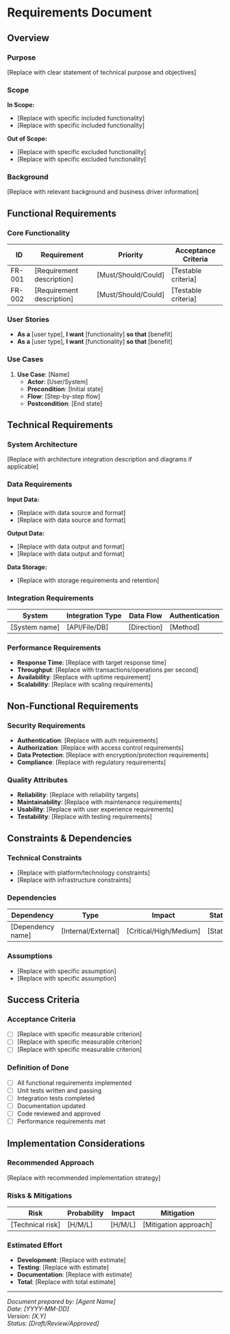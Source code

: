 # Requirements Document

## Overview

### Purpose
<!-- Describe the purpose and goals of this technical requirement -->
[Replace with clear statement of technical purpose and objectives]

### Scope
<!-- Define what is included and excluded from this requirement -->
**In Scope:**
- [Replace with specific included functionality]
- [Replace with specific included functionality]

**Out of Scope:**
- [Replace with specific excluded functionality]
- [Replace with specific excluded functionality]

### Background
<!-- Provide context on why this requirement exists -->
[Replace with relevant background and business driver information]

## Functional Requirements

### Core Functionality
<!-- List the key functional requirements -->
| ID | Requirement | Priority | Acceptance Criteria |
|----|-------------|----------|-------------------|
| FR-001 | [Requirement description] | [Must/Should/Could] | [Testable criteria] |
| FR-002 | [Requirement description] | [Must/Should/Could] | [Testable criteria] |

### User Stories
<!-- Define user stories if applicable -->
- **As a** [user type], **I want** [functionality] **so that** [benefit]
- **As a** [user type], **I want** [functionality] **so that** [benefit]

### Use Cases
<!-- Describe primary use cases -->
1. **Use Case**: [Name]
   - **Actor**: [User/System]
   - **Precondition**: [Initial state]
   - **Flow**: [Step-by-step flow]
   - **Postcondition**: [End state]

## Technical Requirements

### System Architecture
<!-- Describe how this fits into system architecture -->
[Replace with architecture integration description and diagrams if applicable]

### Data Requirements
<!-- Define data inputs, outputs, and storage needs -->
**Input Data:**
- [Replace with data source and format]
- [Replace with data source and format]

**Output Data:**
- [Replace with data output and format]
- [Replace with data output and format]

**Data Storage:**
- [Replace with storage requirements and retention]

### Integration Requirements
<!-- List external systems and APIs -->
| System | Integration Type | Data Flow | Authentication |
|--------|-----------------|-----------|----------------|
| [System name] | [API/File/DB] | [Direction] | [Method] |

### Performance Requirements
<!-- Define performance criteria -->
- **Response Time**: [Replace with target response time]
- **Throughput**: [Replace with transactions/operations per second]
- **Availability**: [Replace with uptime requirement]
- **Scalability**: [Replace with scaling requirements]

## Non-Functional Requirements

### Security Requirements
<!-- List security and compliance needs -->
- **Authentication**: [Replace with auth requirements]
- **Authorization**: [Replace with access control requirements]
- **Data Protection**: [Replace with encryption/protection requirements]
- **Compliance**: [Replace with regulatory requirements]

### Quality Attributes
<!-- Define quality requirements -->
- **Reliability**: [Replace with reliability targets]
- **Maintainability**: [Replace with maintenance requirements]
- **Usability**: [Replace with user experience requirements]
- **Testability**: [Replace with testing requirements]

## Constraints & Dependencies

### Technical Constraints
<!-- List technical limitations -->
- [Replace with platform/technology constraints]
- [Replace with infrastructure constraints]

### Dependencies
<!-- List project dependencies -->
| Dependency | Type | Impact | Status |
|------------|------|--------|--------|
| [Dependency name] | [Internal/External] | [Critical/High/Medium] | [Status] |

### Assumptions
<!-- List key assumptions -->
- [Replace with specific assumption]
- [Replace with specific assumption]

## Success Criteria

### Acceptance Criteria
<!-- Define what constitutes successful delivery -->
- [ ] [Replace with specific measurable criterion]
- [ ] [Replace with specific measurable criterion]
- [ ] [Replace with specific measurable criterion]

### Definition of Done
<!-- Checklist for completion -->
- [ ] All functional requirements implemented
- [ ] Unit tests written and passing
- [ ] Integration tests completed
- [ ] Documentation updated
- [ ] Code reviewed and approved
- [ ] Performance requirements met

## Implementation Considerations

### Recommended Approach
<!-- Suggest technical approach -->
[Replace with recommended implementation strategy]

### Risks & Mitigations
<!-- Technical risks and mitigation strategies -->
| Risk | Probability | Impact | Mitigation |
|------|------------|--------|------------|
| [Technical risk] | [H/M/L] | [H/M/L] | [Mitigation approach] |

### Estimated Effort
<!-- Provide effort estimates -->
- **Development**: [Replace with estimate]
- **Testing**: [Replace with estimate]
- **Documentation**: [Replace with estimate]
- **Total**: [Replace with total estimate]

---

*Document prepared by: [Agent Name]*  
*Date: [YYYY-MM-DD]*  
*Version: [X.Y]*  
*Status: [Draft/Review/Approved]*